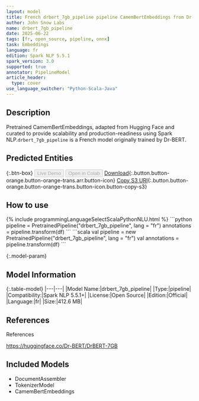 ```yaml
---
layout: model
title: French drbert_7gb_pipeline pipeline CamemBertEmbeddings from Dr-BERT
author: John Snow Labs
name: drbert_7gb_pipeline
date: 2025-06-22
tags: [fr, open_source, pipeline, onnx]
task: Embeddings
language: fr
edition: Spark NLP 5.5.1
spark_version: 3.0
supported: true
annotator: PipelineModel
article_header:
  type: cover
use_language_switcher: "Python-Scala-Java"
---
```


## Description

Pretrained CamemBertEmbeddings, adapted from Hugging Face and curated to provide scalability and production-readiness using Spark NLP.`drbert_7gb_pipeline` is a French model originally trained by Dr-BERT.

## Predicted Entities



{:.btn-box}
<button class="button button-orange" disabled>Live Demo</button>
<button class="button button-orange" disabled>Open in Colab</button>
[Download](https://s3.amazonaws.com/auxdata.johnsnowlabs.com/public/models/drbert_7gb_pipeline_fr_5.5.1_3.0_1750618327381.zip){:.button.button-orange.button-orange-trans.arr.button-icon}
[Copy S3 URI](s3://auxdata.johnsnowlabs.com/public/models/drbert_7gb_pipeline_fr_5.5.1_3.0_1750618327381.zip){:.button.button-orange.button-orange-trans.button-icon.button-copy-s3}

## How to use



<div class="tabs-box" markdown="1">
{% include programmingLanguageSelectScalaPythonNLU.html %}
```python
pipeline = PretrainedPipeline("drbert_7gb_pipeline", lang = "fr")
annotations =  pipeline.transform(df)
```
```scala
val pipeline = new PretrainedPipeline("drbert_7gb_pipeline", lang = "fr")
val annotations = pipeline.transform(df)
```
</div>

{:.model-param}
## Model Information

{:.table-model}
|---|---|
|Model Name:|drbert_7gb_pipeline|
|Type:|pipeline|
|Compatibility:|Spark NLP 5.5.1+|
|License:|Open Source|
|Edition:|Official|
|Language:|fr|
|Size:|412.6 MB|

## References

References

https://huggingface.co/Dr-BERT/DrBERT-7GB

## Included Models

- DocumentAssembler
- TokenizerModel
- CamemBertEmbeddings